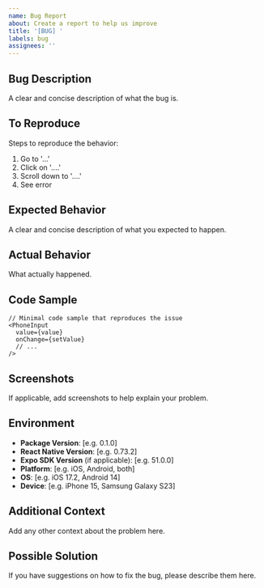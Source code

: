 ```yaml
---
name: Bug Report
about: Create a report to help us improve
title: '[BUG] '
labels: bug
assignees: ''
---
```


## Bug Description

A clear and concise description of what the bug is.

## To Reproduce

Steps to reproduce the behavior:
1. Go to '...'
2. Click on '....'
3. Scroll down to '....'
4. See error

## Expected Behavior

A clear and concise description of what you expected to happen.

## Actual Behavior

What actually happened.

## Code Sample

```tsx
// Minimal code sample that reproduces the issue
<PhoneInput
  value={value}
  onChange={setValue}
  // ...
/>
```

## Screenshots

If applicable, add screenshots to help explain your problem.

## Environment

- **Package Version**: [e.g. 0.1.0]
- **React Native Version**: [e.g. 0.73.2]
- **Expo SDK Version** (if applicable): [e.g. 51.0.0]
- **Platform**: [e.g. iOS, Android, both]
- **OS**: [e.g. iOS 17.2, Android 14]
- **Device**: [e.g. iPhone 15, Samsung Galaxy S23]

## Additional Context

Add any other context about the problem here.

## Possible Solution

If you have suggestions on how to fix the bug, please describe them here.

